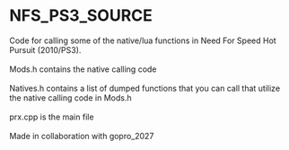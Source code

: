 # NFS_PS3_SOURCE
Code for calling some of the native/lua functions in Need For Speed Hot Pursuit (2010/PS3).
<br>
<br>
Mods.h contains the native calling code
<br>
<br>
Natives.h contains a list of dumped functions that you can call that utilize the native calling code in Mods.h
<br>
<br>
prx.cpp is the main file
<br>
<br>
Made in collaboration with gopro_2027

